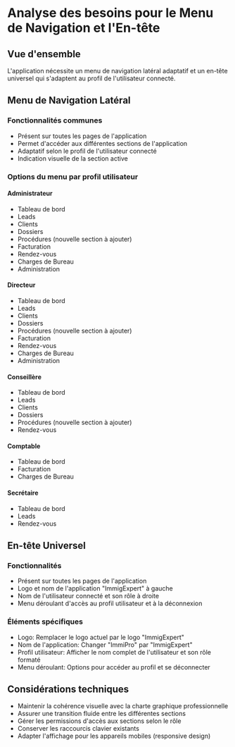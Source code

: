 # Analyse des besoins pour le Menu de Navigation et l'En-tête

## Vue d'ensemble
L'application nécessite un menu de navigation latéral adaptatif et un en-tête universel qui s'adaptent au profil de l'utilisateur connecté.

## Menu de Navigation Latéral

### Fonctionnalités communes
- Présent sur toutes les pages de l'application
- Permet d'accéder aux différentes sections de l'application
- Adaptatif selon le profil de l'utilisateur connecté
- Indication visuelle de la section active

### Options du menu par profil utilisateur

#### Administrateur
- Tableau de bord
- Leads
- Clients
- Dossiers
- Procédures (nouvelle section à ajouter)
- Facturation
- Rendez-vous
- Charges de Bureau
- Administration

#### Directeur
- Tableau de bord
- Leads
- Clients
- Dossiers
- Procédures (nouvelle section à ajouter)
- Facturation
- Rendez-vous
- Charges de Bureau
- Administration

#### Conseillère
- Tableau de bord
- Leads
- Clients
- Dossiers
- Procédures (nouvelle section à ajouter)
- Rendez-vous

#### Comptable
- Tableau de bord
- Facturation
- Charges de Bureau

#### Secrétaire
- Tableau de bord
- Leads
- Rendez-vous

## En-tête Universel

### Fonctionnalités
- Présent sur toutes les pages de l'application
- Logo et nom de l'application "ImmigExpert" à gauche
- Nom de l'utilisateur connecté et son rôle à droite
- Menu déroulant d'accès au profil utilisateur et à la déconnexion

### Éléments spécifiques
- Logo: Remplacer le logo actuel par le logo "ImmigExpert"
- Nom de l'application: Changer "ImmiPro" par "ImmigExpert"
- Profil utilisateur: Afficher le nom complet de l'utilisateur et son rôle formaté
- Menu déroulant: Options pour accéder au profil et se déconnecter

## Considérations techniques
- Maintenir la cohérence visuelle avec la charte graphique professionnelle
- Assurer une transition fluide entre les différentes sections
- Gérer les permissions d'accès aux sections selon le rôle
- Conserver les raccourcis clavier existants
- Adapter l'affichage pour les appareils mobiles (responsive design)
